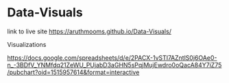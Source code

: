 # Data-Visuals

link to live site https://aruthmooms.github.io/Data-Visuals/

Visualizations

https://docs.google.com/spreadsheets/d/e/2PACX-1vSTI7AZntlS0j6OAe0-n_-3BDfV_YNMfdq21ZeWU_PUjabD3aGHN5sPqjMujEwdro0oQacA84Y7iZ75/pubchart?oid=1515957614&format=interactive
